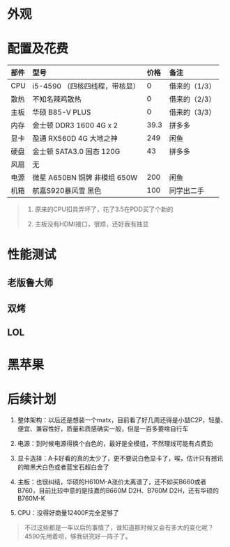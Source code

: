 

# 外观



# 配置及花费

| 部件 | 型号                           | 价格 | 备注          |
| :--- | :----------------------------- | :--- | :------------ |
| CPU  | i5-4590 （四核四线程，带核显） | 0    | 借来的（1/3） |
| 散热 | 不知名辣鸡散热                 | 0    | 借来的（2/3） |
| 主板 | 华硕 B85-V PLUS                | 0    | 借来的（3/3） |
| 内存 | 金士顿 DDR3 1600 4G x 2        | 39.3 | 拼多多        |
| 显卡 | 盈通 RX560D 4G 大地之神        | 249  | 闲鱼          |
| 硬盘 | 金士顿 SATA3.0 固态 120G       | 43   | 拼多多        |
| 风扇 | 无                             |      |               |
| 电源 | 微星 A650BN 铜牌 非模组 650W   | 200  | 闲鱼          |
| 机箱 | 航嘉S920暴风雪 黑色            | 100  | 同学出二手    |

> 1. 原来的CPU扣具弄坏了，花了3.5在PDD买了个新的
>
> 2. 主板没有HDMI接口，很烦，还好我有独显



# 性能测试

## 老版鲁大师

## 双烤

## LOL



# 黑苹果



# 后续计划

1. 整体架构：以后还是想装一个matx，目前看了好几周还得是小喆C2P，轻量、便宜、兼容性好，质量和质感确实一般，但是一百多要啥自行车

2. 电源：到时候电源得换个白色的，最好是全模组，不然理线可能有点费劲

3. 显卡选择：A卡好看的真的太少了，更不要说白色显卡了，唉，估计只有撼讯的暗黑犬白色或者蓝宝石超白金了

4. 主板：也很纠结，华硕的H610M-A涨价太离谱了，还不如买B660或者B760，目前比较中意的是技嘉的B660M D2H、B760M D2H，还有华硕的B760M-K
5. CPU：没得好商量12400F完全足够了

> 不过这些都是一年以后的事情了，谁知道那时候又会有多大的变化呢？4590先用着呗，够我研究好一阵子了。

